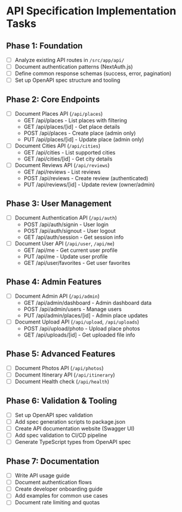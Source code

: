 # API Specification Implementation Tasks

## Phase 1: Foundation
- [ ] Analyze existing API routes in `/src/app/api/`
- [ ] Document authentication patterns (NextAuth.js)
- [ ] Define common response schemas (success, error, pagination)
- [ ] Set up OpenAPI spec structure and tooling

## Phase 2: Core Endpoints
- [ ] Document Places API (`/api/places`)
  - GET /api/places - List places with filtering
  - GET /api/places/[id] - Get place details
  - POST /api/places - Create place (admin only)
  - PUT /api/places/[id] - Update place (admin only)
- [ ] Document Cities API (`/api/cities`)
  - GET /api/cities - List supported cities
  - GET /api/cities/[id] - Get city details
- [ ] Document Reviews API (`/api/reviews`)
  - GET /api/reviews - List reviews
  - POST /api/reviews - Create review (authenticated)
  - PUT /api/reviews/[id] - Update review (owner/admin)

## Phase 3: User Management
- [ ] Document Authentication API (`/api/auth`)
  - POST /api/auth/signin - User login
  - POST /api/auth/signout - User logout
  - GET /api/auth/session - Get session info
- [ ] Document User API (`/api/user`, `/api/me`)
  - GET /api/me - Get current user profile
  - PUT /api/me - Update user profile
  - GET /api/user/favorites - Get user favorites

## Phase 4: Admin Features
- [ ] Document Admin API (`/api/admin`)
  - GET /api/admin/dashboard - Admin dashboard data
  - POST /api/admin/users - Manage users
  - PUT /api/admin/places/[id] - Admin place updates
- [ ] Document Upload API (`/api/upload`, `/api/uploads`)
  - POST /api/upload/photo - Upload place photos
  - GET /api/uploads/[id] - Get uploaded file info

## Phase 5: Advanced Features
- [ ] Document Photos API (`/api/photos`)
- [ ] Document Itinerary API (`/api/itinerary`)
- [ ] Document Health check (`/api/health`)

## Phase 6: Validation & Tooling
- [ ] Set up OpenAPI spec validation
- [ ] Add spec generation scripts to package.json
- [ ] Create API documentation website (Swagger UI)
- [ ] Add spec validation to CI/CD pipeline
- [ ] Generate TypeScript types from OpenAPI spec

## Phase 7: Documentation
- [ ] Write API usage guide
- [ ] Document authentication flows
- [ ] Create developer onboarding guide
- [ ] Add examples for common use cases
- [ ] Document rate limiting and quotas